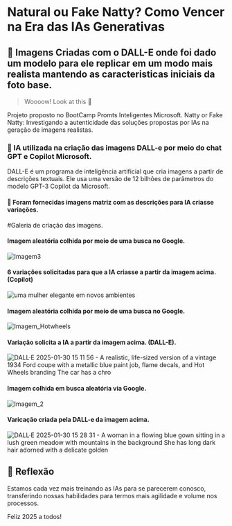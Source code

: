 # Natural ou Fake Natty? Como Vencer na Era das IAs Generativas

## 📒 Imagens Criadas com o DALL-E onde foi dado um modelo para ele replicar em um modo mais realista mantendo as caracteristicas iniciais da foto base.

> Woooow! Look at this 👀

Projeto proposto no BootCamp Promts Inteligentes Microsoft.  Natty or Fake Natty: Investigando a autenticidade das soluções propostas por IAs na geração de imagens realistas.

### 🤖 IA utilizada na criação das imagens DALL-e por meio do chat GPT e Copilot Microsoft.

DALL-E  é um programa de inteligência artificial que cria imagens a partir de descrições textuais. Ele usa uma versão de 12 bilhões de parâmetros do modelo GPT-3 
Copilot da Microsoft.

#### 🧐 Foram fornecidas imagens matriz com as descrições para IA criasse variações.

#Galeria de criação das imagens.

#### Imagem aleatória colhida por meio de uma busca no Google.

![Imagem3](https://github.com/user-attachments/assets/98016759-c032-4136-8ad4-f6f37e83c1e1)

#### 6 variações solicitadas para que a IA criasse a partir da imagem acima. (Copilot)
![uma mulher elegante em novos ambientes](https://github.com/user-attachments/assets/7c51dcd2-922a-4034-8efc-ae3ec4c29eaa) 

#### Imagem aleatória colhida por meio de uma busca no Google.
![Imagem_Hotwheels](https://github.com/user-attachments/assets/7f488ebc-55a2-458e-889e-f40037dbad5a)

#### Variação solicita a IA a partir da imagem acima. (DALL-E).
![DALL·E 2025-01-30 15 11 56 - A realistic, life-sized version of a vintage 1934 Ford coupe with a metallic blue paint job, flame decals, and Hot Wheels branding  The car has a chro](https://github.com/user-attachments/assets/74ef5bf5-b107-4192-815c-1612c77316f8)

#### Imagem colhida em busca aleatória via Google.
![Imagem_2](https://github.com/user-attachments/assets/a04a4b9a-e209-4ad3-a9bc-8fe86d5a5ea6)

#### Varicação criada pela DALL-e da imagem acima.
![DALL·E 2025-01-30 15 28 31 - A woman in a flowing blue gown sitting in a lush green meadow with mountains in the background  She has long dark hair adorned with a delicate golden ](https://github.com/user-attachments/assets/bdf25261-838e-4984-8105-8938a30f4d96)


## 💭 Reflexão 
Estamos cada vez mais treinando as IAs para se parecerem conosco, transferindo nossas habilidades para termos mais agilidade e volume nos processos.

Feliz 2025 a todos!


